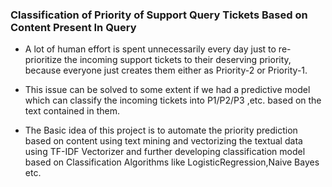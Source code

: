 ### Classification of Priority of Support Query Tickets Based on Content Present In Query

* A lot of human effort is spent unnecessarily every day just to re-prioritize the incoming support tickets to their deserving priority, because everyone just creates them either as Priority-2 or Priority-1.

* This issue can be solved to some extent if we had a predictive model which can classify the incoming tickets into P1/P2/P3 ,etc. based on the text contained in them.

* The Basic idea of this project is to automate the priority prediction based on content using text mining and vectorizing the textual data using TF-IDF Vectorizer and further developing classification model based on Classification Algorithms like LogisticRegression,Naive Bayes etc.
